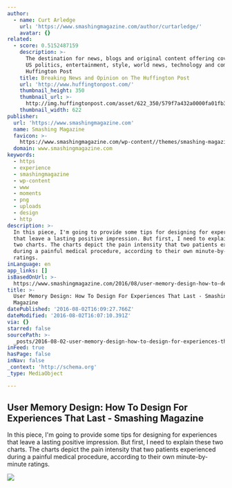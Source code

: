 ```yaml
---
author:
  - name: Curt Arledge
    url: 'https://www.smashingmagazine.com/author/curtarledge/'
    avatar: {}
related:
  - score: 0.5152487159
    description: >-
      The destination for news, blogs and original content offering coverage of
      US politics, entertainment, style, world news, technology and comedy -
      Huffington Post
    title: Breaking News and Opinion on The Huffington Post
    url: 'http://www.huffingtonpost.com/'
    thumbnail_height: 350
    thumbnail_url: >-
      http://img.huffingtonpost.com/asset/622_350/579f7a432a0000fa01fb3eef.jpeg?cache=hv6f7bmdd9
    thumbnail_width: 622
publisher:
  url: 'https://www.smashingmagazine.com'
  name: Smashing Magazine
  favicon: >-
    https://www.smashingmagazine.com/wp-content//themes/smashing-magazine/assets/images/favicon.png
  domain: www.smashingmagazine.com
keywords:
  - https
  - experience
  - smashingmagazine
  - wp-content
  - www
  - moments
  - png
  - uploads
  - design
  - http
description: >-
  In this piece, I'm going to provide some tips for designing for experiences
  that leave a lasting positive impression. But first, I need to explain these
  two charts. The charts depict the pain intensity that two patients experienced
  during a painful medical procedure, according to their own minute-by-minute
  ratings.
inLanguage: en
app_links: []
isBasedOnUrl: >-
  https://www.smashingmagazine.com/2016/08/user-memory-design-how-to-design-for-experiences-that-last/
title: >-
  User Memory Design: How To Design For Experiences That Last - Smashing
  Magazine
datePublished: '2016-08-02T16:09:27.766Z'
dateModified: '2016-08-02T16:07:10.391Z'
via: {}
starred: false
sourcePath: >-
  _posts/2016-08-02-user-memory-design-how-to-design-for-experiences-that-last.md
inFeed: true
hasPage: false
inNav: false
_context: 'http://schema.org'
_type: MediaObject

---
```

<article style=""><h1>User Memory Design: How To Design For Experiences That Last - Smashing Magazine</h1><p>In this piece, I'm going to provide some tips for designing for experiences that leave a lasting positive impression. But first, I need to explain these two charts. The charts depict the pain intensity that two patients experienced during a painful medical procedure, according to their own minute-by-minute ratings.</p><img src="https://www.smashingmagazine.com/wp-content/uploads/2016/07/charts-pain-over-time-500px.png" /></article>